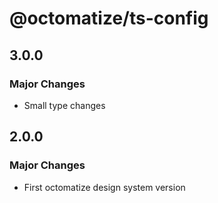 # @octomatize/ts-config

## 3.0.0

### Major Changes

- Small type changes

## 2.0.0

### Major Changes

- First octomatize design system version
